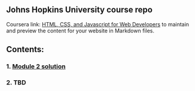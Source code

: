 ## Johns Hopkins University course repo

Coursera link: [HTML, CSS, and Javascript for Web Developers](https://www.coursera.org/learn/html-css-javascript-for-web-developers/home/welcome) to maintain and preview the content for your website in Markdown files.

## Contents:

### 1. [Module 2 solution](https://AP-AZ.github.io/JHU_Class/Module%202%20Solution/index.html)
### 2. TBD
